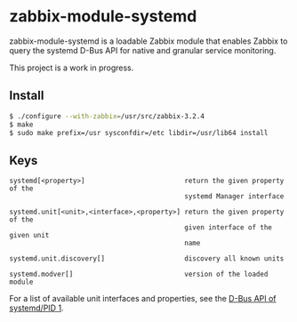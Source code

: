 # zabbix-module-systemd

zabbix-module-systemd is a loadable Zabbix module that enables Zabbix to query
the systemd D-Bus API for native and granular service monitoring.

This project is a work in progress.

## Install

```bash
$ ./configure --with-zabbix=/usr/src/zabbix-3.2.4
$ make
$ sudo make prefix=/usr sysconfdir=/etc libdir=/usr/lib64 install
```

## Keys

```
systemd[<property>]                         return the given property of the
                                            systemd Manager interface

systemd.unit[<unit>,<interface>,<property>] return the given property of the
                                            given interface of the given unit
                                            name

systemd.unit.discovery[]                    discovery all known units

systemd.modver[]                            version of the loaded module
```

For a list of available unit interfaces and properties, see the
[D-Bus API of systemd/PID 1](https://www.freedesktop.org/wiki/Software/systemd/dbus).

